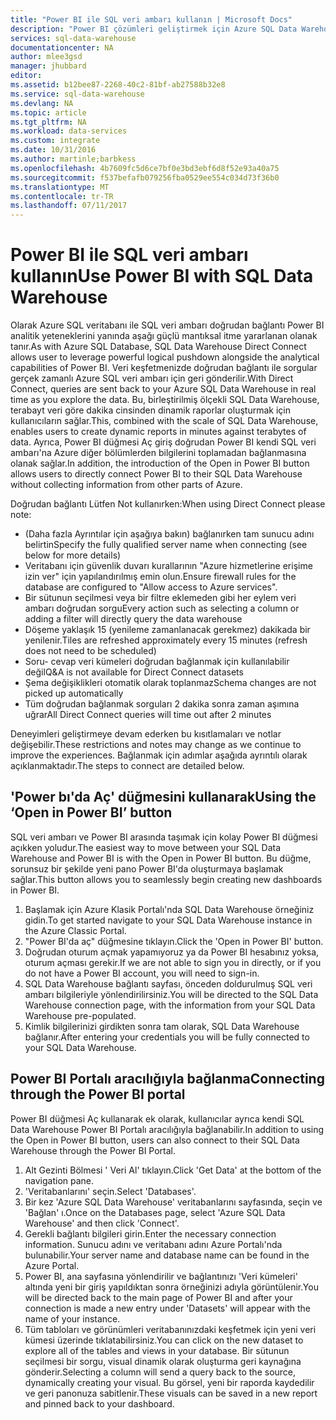 ```yaml
---
title: "Power BI ile SQL veri ambarı kullanın | Microsoft Docs"
description: "Power BI çözümleri geliştirmek için Azure SQL Data Warehouse ile kullanma ipuçları."
services: sql-data-warehouse
documentationcenter: NA
author: mlee3gsd
manager: jhubbard
editor: 
ms.assetid: b12bee87-2268-40c2-81bf-ab27588b32e8
ms.service: sql-data-warehouse
ms.devlang: NA
ms.topic: article
ms.tgt_pltfrm: NA
ms.workload: data-services
ms.custom: integrate
ms.date: 10/31/2016
ms.author: martinle;barbkess
ms.openlocfilehash: 4b7609fc5d6ce7bf0e3bd3ebf6d8f52e93a40a75
ms.sourcegitcommit: f537befafb079256fba0529ee554c034d73f36b0
ms.translationtype: MT
ms.contentlocale: tr-TR
ms.lasthandoff: 07/11/2017
---
```

# <a name="use-power-bi-with-sql-data-warehouse"></a><span data-ttu-id="cee59-103">Power BI ile SQL veri ambarı kullanın</span><span class="sxs-lookup"><span data-stu-id="cee59-103">Use Power BI with SQL Data Warehouse</span></span>
<span data-ttu-id="cee59-104">Olarak Azure SQL veritabanı ile SQL veri ambarı doğrudan bağlantı Power BI analitik yeteneklerini yanında aşağı güçlü mantıksal itme yararlanan olanak tanır.</span><span class="sxs-lookup"><span data-stu-id="cee59-104">As with Azure SQL Database, SQL Data Warehouse Direct Connect allows user to leverage powerful logical pushdown alongside the analytical capabilities of Power BI.</span></span>  <span data-ttu-id="cee59-105">Veri keşfetmenizde doğrudan bağlantı ile sorgular gerçek zamanlı Azure SQL veri ambarı için geri gönderilir.</span><span class="sxs-lookup"><span data-stu-id="cee59-105">With Direct Connect, queries are sent back to your Azure SQL Data Warehouse in real time as you explore the data.</span></span>  <span data-ttu-id="cee59-106">Bu, birleştirilmiş ölçekli SQL Data Warehouse, terabayt veri göre dakika cinsinden dinamik raporlar oluşturmak için kullanıcıların sağlar.</span><span class="sxs-lookup"><span data-stu-id="cee59-106">This, combined with the scale of SQL Data Warehouse, enables users to create dynamic reports in minutes against terabytes of data.</span></span>  <span data-ttu-id="cee59-107">Ayrıca, Power BI düğmesi Aç giriş doğrudan Power BI kendi SQL veri ambarı'na Azure diğer bölümlerden bilgilerini toplamadan bağlanmasına olanak sağlar.</span><span class="sxs-lookup"><span data-stu-id="cee59-107">In addition, the introduction of the Open in Power BI button allows users to directly connect Power BI to their SQL Data Warehouse without collecting information from other parts of Azure.</span></span>

<span data-ttu-id="cee59-108">Doğrudan bağlantı Lütfen Not kullanırken:</span><span class="sxs-lookup"><span data-stu-id="cee59-108">When using Direct Connect please note:</span></span>

* <span data-ttu-id="cee59-109">(Daha fazla Ayrıntılar için aşağıya bakın) bağlanırken tam sunucu adını belirtin</span><span class="sxs-lookup"><span data-stu-id="cee59-109">Specify the fully qualified server name when connecting (see below for more details)</span></span>
* <span data-ttu-id="cee59-110">Veritabanı için güvenlik duvarı kurallarının "Azure hizmetlerine erişime izin ver" için yapılandırılmış emin olun.</span><span class="sxs-lookup"><span data-stu-id="cee59-110">Ensure firewall rules for the database are configured to "Allow access to Azure services".</span></span>
* <span data-ttu-id="cee59-111">Bir sütunun seçilmesi veya bir filtre eklemeden gibi her eylem veri ambarı doğrudan sorgu</span><span class="sxs-lookup"><span data-stu-id="cee59-111">Every action such as selecting a column or adding a filter will  directly query the data warehouse</span></span>
* <span data-ttu-id="cee59-112">Döşeme yaklaşık 15 (yenileme zamanlanacak gerekmez) dakikada bir yenilenir.</span><span class="sxs-lookup"><span data-stu-id="cee59-112">Tiles are refreshed approximately every 15 minutes (refresh does not need to be scheduled)</span></span>
* <span data-ttu-id="cee59-113">Soru- cevap veri kümeleri doğrudan bağlanmak için kullanılabilir değil</span><span class="sxs-lookup"><span data-stu-id="cee59-113">Q&A is not available for Direct Connect datasets</span></span>
* <span data-ttu-id="cee59-114">Şema değişiklikleri otomatik olarak toplanmaz</span><span class="sxs-lookup"><span data-stu-id="cee59-114">Schema changes are not picked up automatically</span></span>
* <span data-ttu-id="cee59-115">Tüm doğrudan bağlanmak sorguları 2 dakika sonra zaman aşımına uğrar</span><span class="sxs-lookup"><span data-stu-id="cee59-115">All Direct Connect queries will time out after 2 minutes</span></span>

<span data-ttu-id="cee59-116">Deneyimleri geliştirmeye devam ederken bu kısıtlamaları ve notlar değişebilir.</span><span class="sxs-lookup"><span data-stu-id="cee59-116">These restrictions and notes may change as we continue to improve the experiences.</span></span> <span data-ttu-id="cee59-117">Bağlanmak için adımlar aşağıda ayrıntılı olarak açıklanmaktadır.</span><span class="sxs-lookup"><span data-stu-id="cee59-117">The steps to connect are detailed below.</span></span>  

## <a name="using-the-open-in-power-bi-button"></a><span data-ttu-id="cee59-118">'Power bı'da Aç' düğmesini kullanarak</span><span class="sxs-lookup"><span data-stu-id="cee59-118">Using the ‘Open in Power BI’ button</span></span>
<span data-ttu-id="cee59-119">SQL veri ambarı ve Power BI arasında taşımak için kolay Power BI düğmesi açıkken yoludur.</span><span class="sxs-lookup"><span data-stu-id="cee59-119">The easiest way to move between your SQL Data Warehouse and Power BI is with the Open in Power BI button.</span></span> <span data-ttu-id="cee59-120">Bu düğme, sorunsuz bir şekilde yeni pano Power BI'da oluşturmaya başlamak sağlar.</span><span class="sxs-lookup"><span data-stu-id="cee59-120">This button allows you to seamlessly begin creating new dashboards in Power BI.</span></span>  

1. <span data-ttu-id="cee59-121">Başlamak için Azure Klasik Portalı'nda SQL Data Warehouse örneğiniz gidin.</span><span class="sxs-lookup"><span data-stu-id="cee59-121">To get started navigate to your SQL Data Warehouse instance in the Azure Classic Portal.</span></span>
2. <span data-ttu-id="cee59-122">"Power BI'da aç" düğmesine tıklayın.</span><span class="sxs-lookup"><span data-stu-id="cee59-122">Click the 'Open in Power BI' button.</span></span>
3. <span data-ttu-id="cee59-123">Doğrudan oturum açmak yapamıyoruz ya da Power BI hesabınız yoksa, oturum açması gerekir.</span><span class="sxs-lookup"><span data-stu-id="cee59-123">If we are not able to sign you in directly, or if you do not have a Power BI account, you will need to sign-in.</span></span>  
4. <span data-ttu-id="cee59-124">SQL Data Warehouse bağlantı sayfası, önceden doldurulmuş SQL veri ambarı bilgileriyle yönlendirilirsiniz.</span><span class="sxs-lookup"><span data-stu-id="cee59-124">You will be directed to the SQL Data Warehouse connection page, with the information from your SQL Data Warehouse pre-populated.</span></span>
5. <span data-ttu-id="cee59-125">Kimlik bilgilerinizi girdikten sonra tam olarak, SQL Data Warehouse bağlanır.</span><span class="sxs-lookup"><span data-stu-id="cee59-125">After entering your credentials you will be fully connected to your SQL Data Warehouse.</span></span>

## <a name="connecting-through-the-power-bi-portal"></a><span data-ttu-id="cee59-126">Power BI Portalı aracılığıyla bağlanma</span><span class="sxs-lookup"><span data-stu-id="cee59-126">Connecting through the Power BI portal</span></span>
<span data-ttu-id="cee59-127">Power BI düğmesi Aç kullanarak ek olarak, kullanıcılar ayrıca kendi SQL Data Warehouse Power BI Portalı aracılığıyla bağlanabilir.</span><span class="sxs-lookup"><span data-stu-id="cee59-127">In addition to using the Open in Power BI button, users can also connect to their SQL Data Warehouse through the Power BI Portal.</span></span>

1. <span data-ttu-id="cee59-128">Alt Gezinti Bölmesi ' Veri Al' tıklayın.</span><span class="sxs-lookup"><span data-stu-id="cee59-128">Click 'Get Data' at the bottom of the navigation pane.</span></span>
2. <span data-ttu-id="cee59-129">'Veritabanlarını' seçin.</span><span class="sxs-lookup"><span data-stu-id="cee59-129">Select 'Databases'.</span></span>
3. <span data-ttu-id="cee59-130">Bir kez 'Azure SQL Data Warehouse' veritabanlarını sayfasında, seçin ve 'Bağlan' ı.</span><span class="sxs-lookup"><span data-stu-id="cee59-130">Once on the Databases page, select 'Azure SQL Data Warehouse' and then click 'Connect'.</span></span>
4. <span data-ttu-id="cee59-131">Gerekli bağlantı bilgileri girin.</span><span class="sxs-lookup"><span data-stu-id="cee59-131">Enter the necessary connection information.</span></span>  <span data-ttu-id="cee59-132">Sunucu adını ve veritabanı adını Azure Portalı'nda bulunabilir.</span><span class="sxs-lookup"><span data-stu-id="cee59-132">Your server name and database name can be found in the Azure Portal.</span></span>
5. <span data-ttu-id="cee59-133">Power BI, ana sayfasına yönlendirilir ve bağlantınızı 'Veri kümeleri' altında yeni bir giriş yapıldıktan sonra örneğinizi adıyla görüntülenir.</span><span class="sxs-lookup"><span data-stu-id="cee59-133">You will be directed back to the main page of Power BI and after your connection is made a new entry under 'Datasets' will appear with the name of your instance.</span></span>  
6. <span data-ttu-id="cee59-134">Tüm tabloları ve görünümleri veritabanınızdaki keşfetmek için yeni veri kümesi üzerinde tıklatabilirsiniz.</span><span class="sxs-lookup"><span data-stu-id="cee59-134">You can click on the new dataset to explore all of the tables and views in your database.</span></span> <span data-ttu-id="cee59-135">Bir sütunun seçilmesi bir sorgu, visual dinamik olarak oluşturma geri kaynağına gönderir.</span><span class="sxs-lookup"><span data-stu-id="cee59-135">Selecting a column will send a query back to the source, dynamically creating your visual.</span></span> <span data-ttu-id="cee59-136">Bu görsel, yeni bir raporda kaydedilir ve geri panonuza sabitlenir.</span><span class="sxs-lookup"><span data-stu-id="cee59-136">These visuals can be saved in a new report and pinned back to your dashboard.</span></span>

<!--Image references-->

<!--Article references-->
[SQL Data Warehouse development overview]:  ./sql-data-warehouse-overview-develop/
[SQL Data Warehouse integration overview]:  ./sql-data-warehouse-overview-integration/

<!--MSDN references-->

<!--Other Web references-->
